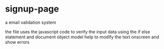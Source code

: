 # signup-page
a email validation system

the file uses the javascript code to verify the input data using the if else statement and document object model help to modify the text onscreen and show errors
